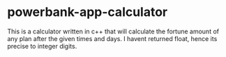 # powerbank-app-calculator
This is a calculator written in c++ that will calculate the fortune amount of any plan after the given times and days.
I havent returned float, hence its precise to integer digits.
